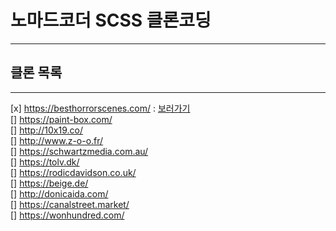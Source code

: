 # 노마드코더 SCSS 클론코딩

---

## 클론 목록

---

[x] https://besthorrorscenes.com/ : [보러가기](https://vangona.github.io/scss__clone-coding/best-horror-scenes/build/index.html)  
[] https://paint-box.com/  
[] http://10x19.co/  
[] http://www.z-o-o.fr/  
[] https://schwartzmedia.com.au/  
[] https://tolv.dk/  
[] https://rodicdavidson.co.uk/  
[] https://beige.de/  
[] http://donicaida.com/  
[] https://canalstreet.market/  
[] https://wonhundred.com/
